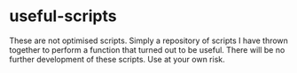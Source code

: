 # useful-scripts

These are not optimised scripts. Simply a repository of scripts I have thrown together to perform a function that turned out to be useful.
There will be no further development of these scripts.
Use at your own risk.
